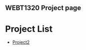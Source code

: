 ## WEBT1320 Project page 

<h1>Project List</h1>
<ul>

<li><a href="Project2/index.html" target="_blank">Project2</a></li>
</ul>
